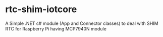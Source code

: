 # rtc-shim-iotcore
A Simple .NET c# module (App and Connector classes) to deal with SHIM RTC for Raspberry Pi having MCP7940N module
